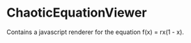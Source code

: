 ChaoticEquationViewer
=====================

Contains a javascript renderer for the equation f(x) = rx(1 - x).
